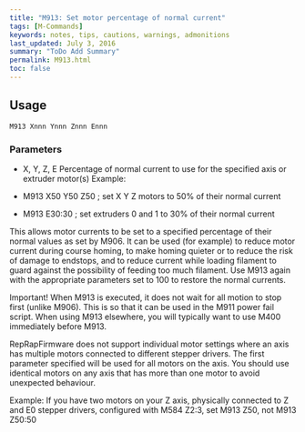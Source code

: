 ```yaml
---
title: "M913: Set motor percentage of normal current" 
tags: [M-Commands]
keywords: notes, tips, cautions, warnings, admonitions
last_updated: July 3, 2016
summary: "ToDo Add Summary"
permalink: M913.html
toc: false
---
```



## Usage ##
```
M913 Xnnn Ynnn Znnn Ennn
```

### Parameters ###

+ X, Y, Z, E Percentage of normal current to use for the specified axis or extruder motor(s)
Example:

+ M913 X50 Y50 Z50 ; set X Y Z motors to 50% of their normal current
+ M913 E30:30 ; set extruders 0 and 1 to 30% of their normal current

This allows motor currents to be set to a specified percentage of their normal values as set by M906. It can be used (for example) to reduce motor current during course homing, to make homing quieter or to reduce the risk of damage to endstops, and to reduce current while loading filament to guard against the possibility of feeding too much filament. Use M913 again with the appropriate parameters set to 100 to restore the normal currents.

Important! When M913 is executed, it does not wait for all motion to stop first (unlike M906). This is so that it can be used in the M911 power fail script. When using M913 elsewhere, you will typically want to use M400 immediately before M913.

RepRapFirmware does not support individual motor settings where an axis has multiple motors connected to different stepper drivers. The first parameter specified will be used for all motors on the axis. You should use identical motors on any axis that has more than one motor to avoid unexpected behaviour.

Example: If you have two motors on your Z axis, physically connected to Z and E0 stepper drivers, configured with M584 Z2:3, set M913 Z50, not M913 Z50:50
